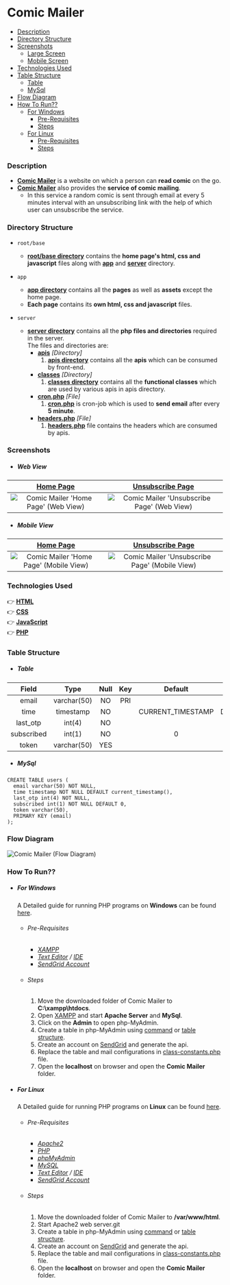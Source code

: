 # Comic Mailer

- [Description](#description)
- [Directory Structure](#directory-structure)
- [Screenshots](#screenshots)
  - [Large Screen](#web-view)
  - [Mobile Screen](#mobile-view)
- [Technologies Used](#technologies-used)
- [Table Structure](#table-structure)
  - [Table](#table)
  - [MySql](#mysql)
- [Flow Diagram](#flow-diagram)
- [How To Run??](#how-to-run)
  - [For Windows](#for-windows)
    - [Pre-Requisites](#windows-pre-requisites)
    - [Steps](#windows-steps)
  - [For Linux](#for-linux)
    - [Pre-Requisites](#linux-pre-requisites)
    - [Steps](#linux-steps)


<a id="description"></a>
### Description
- **[Comic Mailer](https://comicmailer.herokuapp.com)** is a website on which a person can **read comic** on the go.
- **[Comic Mailer](https://comicmailer.herokuapp.com)** also provides the **service of comic mailing**.
    - In this service a random comic is sent through email at every 5 minutes interval with an unsubscribing link with the help of which user can unsubscribe the service.


<a id="directory-structure"></a>
### Directory Structure
- `root/base`
  - **[root/base directory](https://github.com/rtlearn/php-Pathan-Amaankhan)** contains the **home page's html, css and javascript** files along with **[app](https://github.com/rtlearn/php-Pathan-Amaankhan/tree/master/app)** and **[server](https://github.com/rtlearn/php-Pathan-Amaankhan/tree/master/server)** directory.
  
- `app`
  - **[app directory](https://github.com/rtlearn/php-Pathan-Amaankhan/tree/master/app)** contains all the **pages** as well as **assets** except the home page.
  - **Each page** contains its **own html, css and javascript** files.
  
- `server`
  - **[server directory](https://github.com/rtlearn/php-Pathan-Amaankhan/tree/master/server)** contains all the **php files and directories** required in the server.<br />The files and directories are:
    - **[apis](https://github.com/rtlearn/php-Pathan-Amaankhan/tree/master/server/apis)** *[Directory]*<br>
      1. **[apis directory](https://github.com/rtlearn/php-Pathan-Amaankhan/tree/master/server/apis)** contains all the **apis** which can be consumed by front-end.
    - **[classes](https://github.com/rtlearn/php-Pathan-Amaankhan/tree/master/server/classes)** *[Directory]*<br>
      1. **[classes directory](https://github.com/rtlearn/php-Pathan-Amaankhan/tree/master/server/classes)** contains all the **functional classes** which are used by various apis in apis directory.
    - **[cron.php](https://github.com/rtlearn/php-Pathan-Amaankhan/tree/master/server/cron.php)** *[File]*
      1. **[cron.php](https://github.com/rtlearn/php-Pathan-Amaankhan/tree/master/server/cron.php)** is cron-job which is used to **send email** after every **5 minute**. 
    - **[headers.php](https://github.com/rtlearn/php-Pathan-Amaankhan/tree/master/server/headers.php)** *[File]*
      1. **[headers.php](https://github.com/rtlearn/php-Pathan-Amaankhan/tree/master/server/headers.php)** file contains the headers which are consumed by apis.

<a id="screenshots"></a>
### Screenshots

<a id="web-view"></a>
- ##### Web View
|                  [Home Page](https://comicmailer.herokuapp.com)                        |                   [Unsubscribe Page](https://comicmailer.herokuapp.com/app/unsubscribe)               |
| :------------------------------------------------------------------------------------: | :---------------------------------------------------------------------------------------------------: |
|    ![Comic Mailer 'Home Page' (Web View)](./app/assets/images/mainpage_webview.png)    |    ![Comic Mailer 'Unsubscribe Page' (Web View)](./app/assets/images/unsubscribepage_webview.png)     |

<a id="mobile-view"></a>
- ##### Mobile View
|                  [Home Page](https://comicmailer.herokuapp.com)                        |                   [Unsubscribe Page](https://comicmailer.herokuapp.com/app/unsubscribe)               |
| :------------------------------------------------------------------------------------: | :---------------------------------------------------------------------------------------------------: |
| ![Comic Mailer 'Home Page' (Mobile View)](./app/assets/images/mainpage_mobileview.png) | ![Comic Mailer 'Unsubscribe Page' (Mobile View)](./app/assets/images/unsubscribepage_mobileview.png)  |


<a id="technologies-used"></a>
### Technologies Used
:point_right: **[HTML](https://www.w3schools.com/html/)** <br />
:point_right: **[CSS](https://css-tricks.com/almanac/)** <br />
:point_right: **[JavaScript](https://developer.mozilla.org/en-US/docs/Web/JavaScript)** <br />
:point_right: **[PHP](https://www.w3schools.com/Php/)**


<a id="table-structure"></a>
### Table Structure

<a id="table"></a>
- ##### Table 
|    Field   |     Type    |  Null |  Key  |      Default      |       Extra       |
| :--------: | :---------: | :---: | :---: | :---------------: | :---------------: |
|   email    | varchar(50) |  NO   |  PRI  |                   |                   |
|    time    |  timestamp  |  NO   |       | CURRENT_TIMESTAMP | DEFAULT_GENERATED |
|  last_otp  |    int(4)   |  NO   |       |                   |                   |
| subscribed |    int(1)   |  NO   |       |        0          |                   |
|   token    | varchar(50) |  YES  |       |                   |                   |

<a id="mysql"></a>
- ##### MySql
```mysql
CREATE TABLE users (
  email varchar(50) NOT NULL,
  time timestamp NOT NULL DEFAULT current_timestamp(),
  last_otp int(4) NOT NULL,
  subscribed int(1) NOT NULL DEFAULT 0,
  token varchar(50),
  PRIMARY KEY (email)
);
```


<a id="flow-diagram"></a>
### Flow Diagram
![Comic Mailer (Flow Diagram)](./app/assets/images/flow_diagram.png)

<a id="how-to-run"></a>
### How To Run??

<a id="for-windows"></a>
- ##### For Windows
  
  A Detailed guide for running PHP programs on **Windows** can be found [here](https://www.edureka.co/blog/how-to-run-a-php-program-in-xampp/).
  <a id="windows-pre-requisites"></a>
  - ###### Pre-Requisites
    - *[XAMPP](https://www.apachefriends.org/index.html)*
    - *[Text Editor](https://www.sublimetext.com/) / [IDE](https://www.jetbrains.com/help/phpstorm/installation-guide.html#standalone)*
    - *[SendGrid Account](https://sendgrid.com/)*
  

  <a id="windows-steps"></a>
  - ###### Steps
    1. Move the downloaded folder of Comic Mailer to **C:\xampp\htdocs**.
    2. Open [XAMPP](https://www.apachefriends.org/index.html) and start **Apache Server** and **MySql**.
    3. Click on the **Admin** to open php-MyAdmin.
    4. Create a table in php-MyAdmin using [command](#mysql) or [table structure](#table).
    5. Create an account on [SendGrid](https://sendgrid.com/) and generate the api.
    6. Replace the table and mail configurations in [class-constants.php](https://github.com/rtlearn/php-Pathan-Amaankhan/blob/master/classes/class-constants.php) file.
    7. Open the **localhost** on browser and open the **Comic Mailer** folder.

<a id="for-linux"></a>
- ##### For Linux
  
  A Detailed guide for running PHP programs on **Linux** can be found [here](https://www.techomoro.com/how-to-run-a-php-application-on-ubuntu-18-04-2-lts/).
  <a id="linux-pre-requisites"></a>
  - ###### Pre-Requisites
    - *[Apache2](https://www.liquidweb.com/kb/install-apache-2-ubuntu-18-04/)*
    - *[PHP](https://www.liquidweb.com/kb/install-apache-2-ubuntu-18-04/)*
    - *[phpMyAdmin](https://www.digitalocean.com/community/tutorials/how-to-install-and-secure-phpmyadmin-on-ubuntu-18-04)*
    - *[MySQL](https://www.digitalocean.com/community/tutorials/how-to-install-mysql-on-ubuntu-20-04)*
    - *[Text Editor](https://linuxize.com/post/how-to-install-sublime-text-3-on-ubuntu-20-04/) / [IDE](https://www.jetbrains.com/help/phpstorm/installation-guide.html#standalone)*
    - *[SendGrid Account](https://sendgrid.com/)*

  <a id="linux-steps"></a>
  - ###### Steps
    1. Move the downloaded folder of Comic Mailer to **/var/www/html**.
    2. Start Apache2 web server.git
    3. Create a table in php-MyAdmin using [command](#mysql) or [table structure](#table).
    4. Create an account on [SendGrid](https://sendgrid.com/) and generate the api.
    5. Replace the table and mail configurations in [class-constants.php](https://github.com/rtlearn/php-Pathan-Amaankhan/blob/master/classes/class-constants.php) file.
    6. Open the **localhost** on browser and open the **Comic Mailer** folder.
